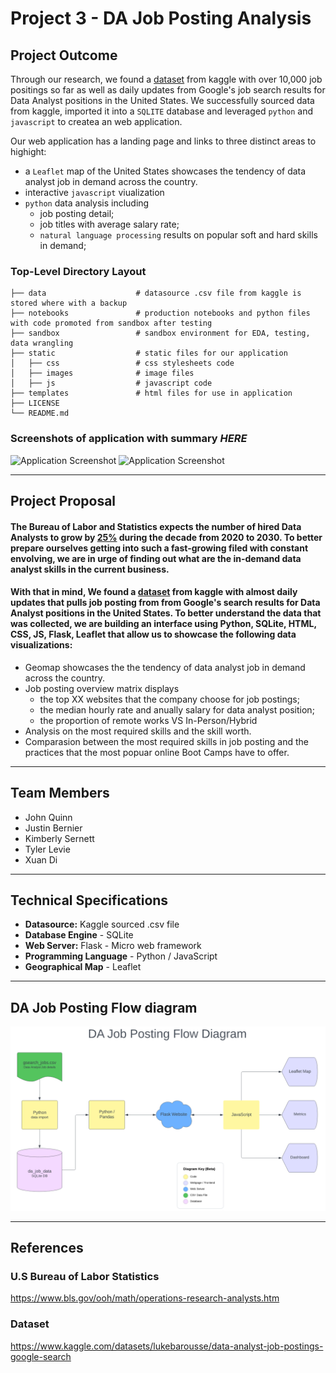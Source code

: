 # Project 3 - DA Job Posting Analysis

## Project Outcome
Through our research, we found a [dataset](doc:https://www.kaggle.com/datasets/lukebarousse/data-analyst-job-postings-google-search) from kaggle with over 10,000 job positings so far as well as daily updates from Google's job search results for Data Analyst positions in the United States. We successfully sourced data from kaggle, imported it into a `SQLITE` database and leveraged `python` and `javascript` to createa an web application.  

Our web application has a landing page and links to three distinct areas to highight: 
- a `Leaflet` map of the United States showcases the tendency of data analyst job in demand across the country.
- interactive `javascript` viualization 
- `python` data analysis including 
   - job posting detail; 
   - job titles with average salary rate; 
   -  `natural language processing` results on popular soft and hard skills in demand;

### Top-Level Directory Layout

    ├── data                    # datasource .csv file from kaggle is stored where with a backup
    ├── notebooks               # production notebooks and python files with code promoted from sandbox after testing
    ├── sandbox                 # sandbox environment for EDA, testing, data wrangling
    ├── static                  # static files for our application
    │   ├── css                 # css stylesheets code
    │   ├── images              # image files
    │   ├── js                  # javascript code
    ├── templates               # html files for use in application
    ├── LICENSE
    └── README.md


### Screenshots of application with summary *HERE* 

![Application Screenshot](static/images/*HERE*.png)
![Application Screenshot](static/images/*HERE*.png)

----

## Project Proposal
#### The Bureau of Labor and Statistics expects the number of hired Data Analysts to grow by [25%](doc:https://www.bls.gov/ooh/math/operations-research-analysts.htm) during the decade from 2020 to 2030. To better prepare ourselves getting into such a fast-growing filed with constant envolving, we are in urge of finding out what are the in-demand data analyst skills in the current business. 

#### With that in mind, We found a [dataset](doc:https://www.kaggle.com/datasets/lukebarousse/data-analyst-job-postings-google-search) from kaggle with almost daily updates that pulls job posting from from Google's search results for Data Analyst positions in the United States. To better understand the data that was collected, we are building an interface using Python, SQLite, HTML, CSS, JS, Flask, Leaflet that allow us to showcase the following data visualizations:  
 - Geomap showcases the the tendency of data analyst job in demand across the country.
 - Job posting overview matrix displays 
   - the top XX websites that the company choose for job postings; 
   - the median hourly rate and anually salary for data analyst position; 
   - the proportion of remote works VS In-Person/Hybrid
 - Analysis on the most required skills and the skill worth.
 - Comparasion between the most required skills in job posting and the practices that the most popuar online Boot Camps have to offer. 


----
## Team Members
- John Quinn
- Justin Bernier
- Kimberly Sernett 
- Tyler Levie
- Xuan Di

----
## Technical Specifications 
- **Datasource:**  Kaggle sourced .csv file
- **Database Engine** - SQLite 
- **Web Server:** Flask - Micro web framework
- **Programming Language** - Python / JavaScript
- **Geographical Map** - Leaflet

----

## DA Job Posting Flow diagram
![Getting Started](static/images/Flow_Diagram.png)

----

## References
### U.S Bureau of Labor Statistics
https://www.bls.gov/ooh/math/operations-research-analysts.htm

### Dataset
https://www.kaggle.com/datasets/lukebarousse/data-analyst-job-postings-google-search
